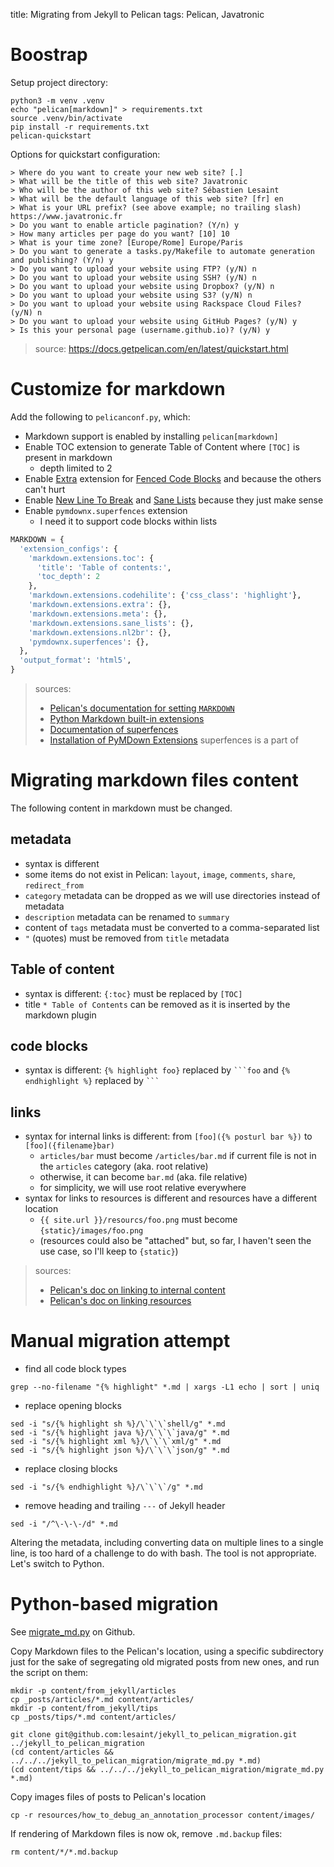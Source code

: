 title: Migrating from Jekyll to Pelican
tags: Pelican, Javatronic


# Boostrap

Setup project directory:

```shell
python3 -m venv .venv
echo "pelican[markdown]" > requirements.txt
source .venv/bin/activate
pip install -r requirements.txt
pelican-quickstart
```

Options for quickstart configuration:

```
> Where do you want to create your new web site? [.] 
> What will be the title of this web site? Javatronic
> Who will be the author of this web site? Sébastien Lesaint
> What will be the default language of this web site? [fr] en
> What is your URL prefix? (see above example; no trailing slash) https://www.javatronic.fr
> Do you want to enable article pagination? (Y/n) y
> How many articles per page do you want? [10] 10
> What is your time zone? [Europe/Rome] Europe/Paris
> Do you want to generate a tasks.py/Makefile to automate generation and publishing? (Y/n) y
> Do you want to upload your website using FTP? (y/N) n
> Do you want to upload your website using SSH? (y/N) n
> Do you want to upload your website using Dropbox? (y/N) n
> Do you want to upload your website using S3? (y/N) n
> Do you want to upload your website using Rackspace Cloud Files? (y/N) n
> Do you want to upload your website using GitHub Pages? (y/N) y
> Is this your personal page (username.github.io)? (y/N) y
```

> source: https://docs.getpelican.com/en/latest/quickstart.html


# Customize for markdown

Add the following to `pelicanconf.py`, which:

* Markdown support is enabled by installing `pelican[markdown]`
* Enable TOC extension to generate Table of Content where `[TOC]` is present in markdown
  * depth limited to 2
* Enable [Extra](https://python-markdown.github.io/extensions/extra/) extension for [Fenced Code Blocks](https://python-markdown.github.io/extensions/fenced_code_blocks/) and because the others can't hurt
* Enable [New Line To Break](https://python-markdown.github.io/extensions/nl2br/) and [Sane Lists](https://python-markdown.github.io/extensions/sane_lists/) because they just make sense
* Enable `pymdownx.superfences` extension
  * I need it to support code blocks within lists

```python
MARKDOWN = {
  'extension_configs': {
    'markdown.extensions.toc': {
      'title': 'Table of contents:',
      'toc_depth': 2
    },
    'markdown.extensions.codehilite': {'css_class': 'highlight'},
    'markdown.extensions.extra': {},
    'markdown.extensions.meta': {},
    'markdown.extensions.sane_lists': {},
    'markdown.extensions.nl2br': {},
    'pymdownx.superfences': {},
  },
  'output_format': 'html5',
}
```

> sources:
>
>  * [Pelican's documentation for setting `MARKDOWN`](https://docs.getpelican.com/en/stable/settings.html#basic-settings)
>  * [Python Markdown built-in extensions](https://python-markdown.github.io/extensions/)
>  * [Documentation of superfences](https://facelessuser.github.io/pymdown-extensions/extensions/superfences/)
>  * [Installation of PyMDown Extensions](https://facelessuser.github.io/pymdown-extensions/installation/) superfences is a part of

# Migrating markdown files content

The following content in markdown must be changed.

## metadata
* syntax is different
* some items do not exist in Pelican: `layout`, `image`, `comments`, `share`, `redirect_from`
* `category` metadata can be dropped as we will use directories instead of metadata
* `description` metadata can be renamed to `summary`
* content of `tags` metadata must be converted to a comma-separated list
* `"` (quotes) must be removed from `title` metadata

## Table of content

* syntax is different: `{:toc}` must be replaced by `[TOC]`
* title `* Table of Contents` can be removed as  it is inserted by the markdown plugin

## code blocks

* syntax is different: `{% highlight foo}` replaced by `` ```foo `` and `{% endhighlight %}` replaced by `` ``` ``

## links

* syntax for internal links is different: from `[foo]({% posturl bar %})` to `[foo]({filename}bar)`
    * `articles/bar` must become `/articles/bar.md` if current file is not in the `articles` category (aka. root relative)
    * otherwise, it can become `bar.md` (aka. file relative)
    * for simplicity, we will use root relative everywhere
* syntax for links to resources is different and resources have a different location
    * `{{ site.url }}/resourcs/foo.png` must become `{static}/images/foo.png`
    * (resources could also be "attached" but, so far, I haven't seen the use case, so I'll keep to `{static}`)

> sources:
> 
> * [Pelican's doc on linking to internal content](https://docs.getpelican.com/en/latest/content.html#linking-to-internal-content)
> * [Pelican's doc on linking resources](https://docs.getpelican.com/en/latest/content.html#linking-to-static-files)

# Manual migration attempt

* find all code block types
```shell
grep --no-filename "{% highlight" *.md | xargs -L1 echo | sort | uniq
```
* replace opening blocks
```shell
sed -i "s/{% highlight sh %}/\`\`\`shell/g" *.md 
sed -i "s/{% highlight java %}/\`\`\`java/g" *.md 
sed -i "s/{% highlight xml %}/\`\`\`xml/g" *.md 
sed -i "s/{% highlight json %}/\`\`\`json/g" *.md 
```
* replace closing blocks
```shell
sed -i "s/{% endhighlight %}/\`\`\`/g" *.md
```
* remove heading and trailing `---` of Jekyll header
```shell
sed -i "/^\-\-\-/d" *.md
```

Altering the metadata, including converting data on multiple lines to a single line, is too hard of a challenge to do
with bash. The tool is not appropriate. Let's switch to Python.

# Python-based migration

See [migrate_md.py](https://github.com/lesaint/jekyll_to_pelican_migration/blob/main/migrate_md.py) on Github.

Copy Markdown files to the Pelican's location, using a specific subdirectory just for the sake of 
segregating old migrated posts from new ones, and run the script on them:

```shell
mkdir -p content/from_jekyll/articles
cp _posts/articles/*.md content/articles/
mkdir -p content/from_jekyll/tips
cp _posts/tips/*.md content/articles/
```

```shell
git clone git@github.com:lesaint/jekyll_to_pelican_migration.git ../jekyll_to_pelican_migration
(cd content/articles && ../../../jekyll_to_pelican_migration/migrate_md.py *.md)
(cd content/tips && ../../../jekyll_to_pelican_migration/migrate_md.py *.md)
```

Copy images files of posts to Pelican's location

```shell
cp -r resources/how_to_debug_an_annotation_processor content/images/
```

If rendering of Markdown files is now ok, remove `.md.backup` files:

```shell
rm content/*/*.md.backup
```
